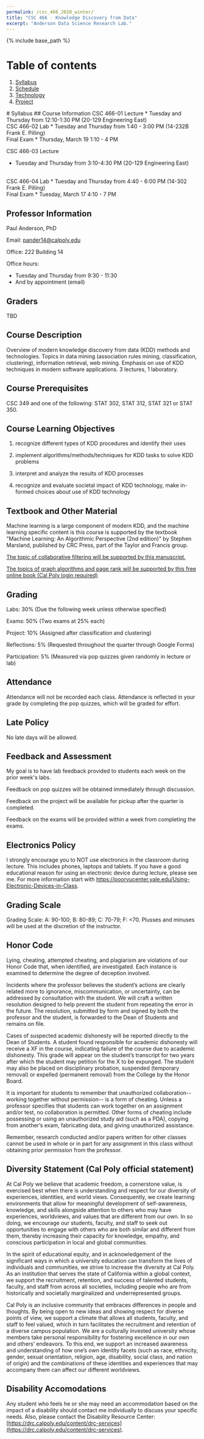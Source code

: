 ```yaml
---
permalink: /csc_466_2020_winter/
title: "CSC 466 - Knowledge Discovery from Data"
excerpt: "Anderson Data Science Research Lab."
---
```


{% include base_path %}

# Table of contents
1. [Syllabus](/csc_466_2020_winter/)
2. [Schedule](/csc_466_2020_winter/schedule/)
3. [Technology](/csc_466_2020_winter/technology/)
4. [Project](/csc_466_2020_winter/project/)

<a name="syllabus"/>
# Syllabus
## Course Information
CSC 466-01 Lecture
* Tuesday and Thursday from 12:10-1:30 PM (20-129 Engineering East)
<br>
CSC 466-02 Lab
* Tuesday and Thursday from 1:40 - 3:00 PM (14-232B Frank E. Pilling)
<br>
Final Exam
* Thursday, March 19 1:10 - 4 PM

CSC 466-03 Lecture
* Tuesday and Thursday from 3:10-4:30 PM (20-129 Engineering East)
<br>
CSC 466-04 Lab
* Tuesday and Thursday from 4:40 - 6:00 PM (14-302 Frank E. Pilling)
<br>
Final Exam
* Tuesday, March 17 4:10 - 7 PM

## Professor Information
Paul Anderson, PhD

Email: pander14@calpoly.edu

Office: 222 Building 14

Office hours:
* Tuesday and Thursday from 9:30 - 11:30
* And by appointment (email)

## Graders
TBD

## Course Description
Overview of modern knowledge discovery from data (KDD) methods and technologies. Topics in data mining (association rules mining, classification, clustering), information retrieval, web mining. Emphasis on use of KDD techniques in modern software applications. 3 lectures, 1 laboratory.

## Course Prerequisites
CSC 349 and one of the following: STAT 302, STAT 312, STAT 321 or STAT 350.

## Course Learning Objectives
1. recognize different types of KDD procedures and identify their uses

2. implement algorithms/methods/techniques for KDD tasks to solve KDD problems

3. interpret and analyze the results of KDD processes

4. recognize and evaluate societal impact of KDD technology, make in-formed choices about use of KDD technology

## Textbook and Other Material
Machine learning is a large component of modern KDD, and the machine learning specific content is this course is supported by the textbook "Machine Learning: An Algorithmic Perspective (2nd edition)" by Stephen Marsland, published by CRC Press, part of the Taylor and Francis group.

<a href="/csc_466_2020_winter/CF_AdaptiveWeb_2006.pdf">The topic of collaborative filtering will be supported by this manuscript.</a>

<a href="https://learning.oreilly.com/library/view/graph-algorithms/9781492047674/">The topics of graph algorithms and page rank will be supported by this free online book (Cal Poly login required)</a>

## Grading
Labs: 30% (Due the following week unless otherwise specified)

Exams: 50% (Two exams at 25% each)

Project: 10% (Assigned after classification and clustering)

Reflections: 5% (Requested throughout the quarter through Google Forms)

Participation: 5% (Measured via pop quizzes given randomly in lecture or lab)

## Attendance
Attendance will not be recorded each class. Attendance is reflected in your grade by
completing the pop quizzes, which will be graded for effort.

## Late Policy
No late days will be allowed.

## Feedback and Assessment
My goal is to have lab feedback provided to students each week on the prior week's labs.

Feedback on pop quizzes will be obtained immediately through discussion.

Feedback on the project will be available for pickup after the quarter is completed.

Feedback on the exams will be provided within a week from completing the exams.

## Electronics Policy
I strongly encourage you to NOT use electronics in the classroom during lecture.
This includes phones, laptops and tablets.  If you have a good
educational reason for using an electronic device during lecture, please
see me. For more information start with <a href="https://poorvucenter.yale.edu/Using-Electronic-Devices-in-Class">https://poorvucenter.yale.edu/Using-Electronic-Devices-in-Class</a>.

## Grading Scale
Grading Scale: A: 90-100; B: 80-89; C: 70-79; F: <70. Plusses and minuses will be used at the discretion of the instructor.

## Honor Code
Lying, cheating, attempted cheating, and plagiarism are violations of our Honor Code that, when identified, are investigated. Each instance is examined to determine the degree of deception involved.

Incidents where the professor believes the student’s actions are clearly related more to ignorance, miscommunication, or uncertainty, can be addressed by consultation with the student. We will craft a written resolution designed to help prevent the student from repeating the error in the future. The resolution, submitted by form and signed by both the professor and the student, is forwarded to the Dean of Students and remains on file.

Cases of suspected academic dishonesty will be reported directly to the Dean of Students. A student found responsible for academic dishonesty will receive a XF in the course, indicating failure of the course due to academic dishonesty. This grade will appear on the student’s transcript for two years after which the student may petition for the X to be expunged. The student may also be placed on disciplinary probation, suspended (temporary removal) or expelled (permanent removal) from the College by the Honor Board.

It is important for students to remember that unauthorized collaboration--working together without permission-- is a form of cheating. Unless a professor specifies that students can work together on an assignment and/or test, no collaboration is permitted. Other forms of cheating include possessing or using an unauthorized study aid (such as a PDA), copying from another’s exam, fabricating data, and giving unauthorized assistance.

Remember, research conducted and/or papers written for other classes cannot be used in whole or in part for any assignment in this class without obtaining prior permission from the professor.

## Diversity Statement (Cal Poly official statement)
At Cal Poly we believe that academic freedom, a cornerstone value, is exercised best when there is understanding and respect for our diversity of experiences, identities, and world views. Consequently, we create learning environments that allow for meaningful development of self-awareness, knowledge, and skills alongside attention to others who may have experiences, worldviews, and values that are different from our own. In so doing, we encourage our students, faculty, and staff to seek out opportunities to engage with others who are both similar and different from them, thereby increasing their capacity for knowledge, empathy, and conscious participation in local and global communities.

In the spirit of educational equity, and in acknowledgement of the significant ways in which a university education can transform the lives of individuals and communities, we strive to increase the diversity at Cal Poly. As an institution that serves the state of California within a global context, we support the recruitment, retention, and success of talented students, faculty, and staff from across all societies, including people who are from historically and societally marginalized and underrepresented groups.

Cal Poly is an inclusive community that embraces differences in people and thoughts. By being open to new ideas and showing respect for diverse points of view, we support a climate that allows all students, faculty, and staff to feel valued, which in turn facilitates the recruitment and retention of a diverse campus population. We are a culturally invested university whose members take personal responsibility for fostering excellence in our own and others’ endeavors. To this end, we support an increased awareness and understanding of how one’s own identity facets (such as race, ethnicity, gender, sexual orientation, religion, age, disability, social class, and nation of origin) and the combinations of these identities and experiences that may accompany them can affect our different worldviews.

## Disability Accomodations
Any student who feels he or she may need an accommodation based on the impact of a disability should contact me individually to discuss your specific needs. Also, please contact the Disability Resource Center: [https://drc.calpoly.edu/content/drc-services](https://drc.calpoly.edu/content/drc-services).
